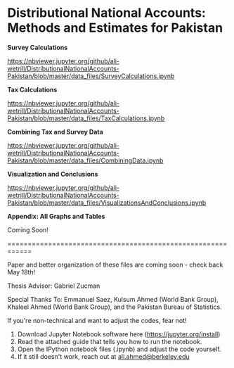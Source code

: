 # Distributional National Accounts: Methods and Estimates for Pakistan

**Survey Calculations**

https://nbviewer.jupyter.org/github/ali-wetrill/DistributionalNationalAccounts-Pakistan/blob/master/data_files/SurveyCalculations.ipynb

**Tax Calculations**

https://nbviewer.jupyter.org/github/ali-wetrill/DistributionalNationalAccounts-Pakistan/blob/master/data_files/TaxCalculations.ipynb

**Combining Tax and Survey Data**

https://nbviewer.jupyter.org/github/ali-wetrill/DistributionalNationalAccounts-Pakistan/blob/master/data_files/CombiningData.ipynb

**Visualization and Conclusions**

https://nbviewer.jupyter.org/github/ali-wetrill/DistributionalNationalAccounts-Pakistan/blob/master/data_files/VisualizationsAndConclusions.ipynb

**Appendix: All Graphs and Tables**

Coming Soon!

============================================================

Paper and better organization of these files are coming soon - check back May 18th!

Thesis Advisor: Gabriel Zucman

Special Thanks To: Emmanuel Saez, Kulsum Ahmed (World Bank Group), Khaleel Ahmed (World Bank Group), and the Pakistan Bureau of Statistics.

If you're non-technical and want to adjust the codes, fear not! 

1) Download Jupyter Notebook software here (https://jupyter.org/install)
2) Read the attached guide that tells you how to run the notebook.
3) Open the IPython notebook files (.ipynb) and adjust the code yourself.
4) If it still doesn't work, reach out at ali.ahmed@berkeley.edu
